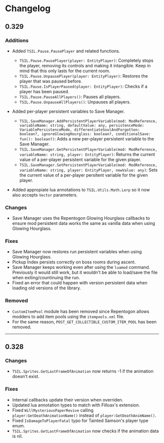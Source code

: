 # Changelog

## 0.329

### Additions

* Added `TSIL.Pause.PausePlayer` and related functions.
    * `TSIL.Pause.PausePlayer(player: EntityPlayer)`: Completely stops the player, removing its controls and making it intangible. Keep in mind that this only lasts for the current room.
    * `TSIL.Pause.UnpausePlayer(player: EntityPlayer)`: Restores the player that was paused before.
    * `TSIL.Pause.IsPlayerPaused(player: EntityPlayer)`: Checks if a player has been paused.
    * `TSIL.Pause.PauseAllPlayers()`: Pauses all players.
    * `TSIL.Pause.UnpauseAllPlayers()`: Unpauses all players.

* Added per-player persistent variables to Save Manager.
    * `TSIL.SaveManager.AddPersistentPlayerVariable(mod: ModReference, variableName: string, defaultValue: any, persistenceMode: VariablePersistenceMode, differentiateSoulAndForgotten: boolean?, ignoreGlowingHourglass: boolean?, conditionalSave: fun(): boolean?)`: Adds a new per-player persistent variable to the Save Manager. 
    * `TSIL.SaveManager.GetPersistentPlayerVariable(mod: ModReference, variableName: string, player: EntityPlayer)`: Returns the current value of a per-player persistent variable for the given player.
    * `TSIL.SaveManager.SetPersistentPlayerVariable(mod: ModReference, variableName: string, player: EntityPlayer, newValue: any)`: Sets the current value of a per-player persitent variable for the given player.

* Added appropiate lua annotations to `TSIL.Utils.Math.Lerp` so it now also accepts `Vector` parameters.

### Changes

* Save Manager uses the Repentogon Glowing Hourglass callbacks to ensure mod persistent data works the same as vanilla data when using Glowing Hourglass.

### Fixes

* Save Manager now restores run persistent variables when using Glowing Hourglass.
* Pickup Index persists correctly on boss rooms during ascent.
* Save Manager keeps working even after using the `luamod` command. Previously it would still work, but it wouldn't be able to load/save the file when exiting/countinuing the run.
* Fixed an error that could happen with version persistent data when loading old versions of the library. 

### Removed

* `CustomItemPool` module has been removed since Repentogon allows modders to add item pools using the `itempools.xml` file.
* For the same reason, `POST_GET_COLLECTIBLE_CUSTOM_ITEM_POOL` has been removed.

---

## 0.328

### Changes

* `TSIL.Sprites.GetLastFrameOfAnimation` now returns -1 if the animation doesn't exist.

### Fixes

* Internal callbacks update their version when overriden.
* Updated lua annotation types to match with Filloax's extension.
* Fixed `WillMysteriousPaperRevive` calling `player:GetDeathAnimationName()` instead of `player:GetDeathAnimName()`.
* Fixed `IsDamageToPlayerFatal` typo for Tainted Samson's player type enum.
* `TSIL.Sprites.GetLastFrameOfAnimation` now checks if the animation data is nil.